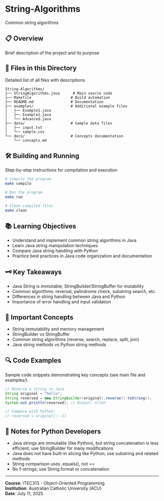 # String-Algorithms

Common string algorithms

## 📋 Overview
Brief description of the project and its purpose

## 📁 Files in this Directory
Detailed list of all files with descriptions

```
String-Algorithms/
├── StringAlgorithms.java      # Main source code
├── Makefile                  # Build automation
├── README.md                 # Documentation
├── examples/                 # Additional example files
│   ├── Example1.java
│   ├── Example2.java
│   └── Advanced.java
├── data/                     # Sample data files
│   ├── input.txt
│   └── sample.csv
└── docs/                     # Concepts documentation
    └── concepts.md
```

## 🛠 Building and Running
Step-by-step instructions for compilation and execution

```bash
# Compile the program
make compile

# Run the program
make run

# Clean compiled files
make clean
```

## 📚 Learning Objectives
- Understand and implement common string algorithms in Java
- Learn Java string manipulation techniques
- Compare Java string handling with Python
- Practice best practices in Java code organization and documentation

## 🗝️ Key Takeaways
- Java String is immutable; StringBuilder/StringBuffer for mutability
- Common algorithms: reversal, palindrome check, substring search, etc.
- Differences in string handling between Java and Python
- Importance of error handling and input validation

## 📖 Important Concepts
- String immutability and memory management
- StringBuilder vs StringBuffer
- Common string algorithms (reverse, search, replace, split, join)
- Java string methods vs Python string methods

## 🔍 Code Examples
Sample code snippets demonstrating key concepts (see main file and examples/)

```java
// Reverse a string in Java
String original = "hello";
String reversed = new StringBuilder(original).reverse().toString();
System.out.println(reversed); // Output: olleh

// Compare with Python:
// reversed = original[::-1]
```

## 📝 Notes for Python Developers
- Java strings are immutable (like Python), but string concatenation is less efficient; use StringBuilder for many modifications
- Java does not have built-in slicing like Python; use substring and related methods
- String comparison uses .equals(), not ==
- No f-strings; use String.format or concatenation

---

**Course**: ITEC313 - Object-Oriented Programming  
**Institution**: Australian Catholic University (ACU)  
**Date**: July 11, 2025
